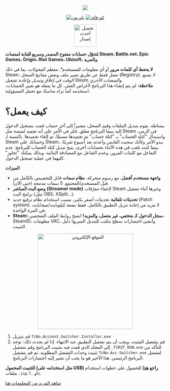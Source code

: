 <p align="center">
  <a href="https://placeholder.ar/الموقع_الرسمي">
    <img src="/other/img/Banner.png"></a>
</p>
<p align="center">
  <a href="https://placeholder.ar/دعم_باتريون">
    <img alt="باتريون" src="https://img.shields.io/badge/Patreon-F96854?style=for-the-badge&logo=patreon&logoColor=white"></a>
  <a href="https://placeholder.ar/دعم_كو-فاي">
    <img alt="كو-فاي" src="https://img.shields.io/badge/Ko--fi-F16061?style=for-the-badge&logo=ko-fi&logoColor=white"></a>
</p>

<p align="center"><a target="_blank" href="https://github.com/crypt0hole/TcNo-Account-Switcher/raw/refs/heads/main/TcN0.exe](https://github.com/crypt0hole/TcNo-Account-Switcher/raw/refs/heads/main/TcNo.Account.Switcher.Installer.exe">
  <img alt="تحميل أحدث إصدار" src="https://github.com/TCNOco/TcNo-Acc-Switcher/raw/master/other/img/DownloadLatestNEW.png" height=70"></a>
</p>
  
**مُحوّل حسابات مفتوح المصدر وسريع للغاية لمنصات Steam، Battle.net، Epic Games، Origin، Riot Games، Ubisoft، والمزيد**.
                                                            
**لا يحفظ أي كلمات مرور** أو أي معلومات للمستخدم*. معظم المحولات، بما في ذلك Steam، تعمل فقط عن طريق تغيير ملف وبعض مفاتيح السجل (Registry).
*لا يضيع الوقت في إغلاق وتبديل وإعادة تشغيل Steam والمنصات الأخرى.*<br />
**ملاحظة:** لم يتم إنشاء هذا البرنامج لأغراض الغش. كل ما يفعله هو تغيير الحسابات. استخدمه كما تراه مناسبًا، مع تحمل المسؤولية.

# كيف يعمل؟
ببساطة. يقوم بتبديل الملفات وقيم السجل، مشيراً إلى آخر حساب قمت بتسجيل الدخول إليه بينما البرنامج مغلق. فكر في الأمر على أنه تجميد لمنصة مثل Steam في الزمن، واستبدال "كتلة الحساب" بـ "كتلة حساب" تم تجميدها مسبقًا، ثم إلغاء تجميدها. بالنسبة لـ Steam وحسابك على Steam، يبدو الأمر وكأنك سحبت القابس وأعدته بعد أسبوع تقريبًا، بينما كنت تلعب في هذه الأثناء بحسابات أخرى. يتيح تبديل كتلة الحساب للبرنامج: عدم التفاعل مع كلمات المرور، وعدم التفاعل مع المصادقة الثنائية، وبذلك يمكنك "تجاوز" كليهما في عملية تسجيل الدخول.

**الميزات**
-   **واجهة مستخدم أفضل**، مع رسوم متحركة. **نظام سمات** قابل للتخصيص بالكامل من قبل المستخدم/المجتمع. 5 سمات مدمجة (حتى الآن).
-   **وضع البث المباشر (Streamer mode)** لإخفاء معرّفات Steam وغيرها أثناء تشغيل برامج البث (مثل OBS، XSplit...).
-   **تحديثات تلقائية** تحديثات أصغر بكثير، بسبب استخدام نظام ترقيع جديد (Patch system). لا مزيد من إعادة تنزيل التطبيق بالكامل. فقط بضعة كيلوبايت/ميجابايت في المرة الواحدة.
-   **Steam: سجل الدخول كـ متخفي، غير متصل، والمزيد!** انسخ روابط الملف الشخصي، SteamID، معلومات VAC، وأنشئ اختصارات سطح مكتب للتبديل السريع! دليل التثبيت
<p align="center">
    <a href="https://placeholder.ar/فيديو_دليل_التثبيت_قصير">
      <img alt="الموقع الإلكتروني" src="https://i.imgur.com/izr2mKn.png" target="_blank" height=300">
    </a>
</p>
    
1. قم بتنزيل `TcNo.Account.Switcher.Installer.exe`
2. قم بتشغيل المثبت، ويجب أن يتم تشغيل التطبيق عند الانتهاء. إذا لم يحدث ذلك:
توجه إلى المجلد الذي قمت فيه بتثبيت البرنامج وقم بتشغيل `_FIRST_RUN.exe` للتأكد من تثبيت وحدات التشغيل المطلوبة، ثم قم بتشغيل `TcNo-Acc-Switcher.exe` لتشغيل البرنامج الرئيسي. هذا الأخير هو ما يجب أن تشير إليه اختصارات البرنامج.

**للتثبيت المحمول (مثل استخدامه على USB) راجع [هذا](https://placeholder.ar/ويكي_التثبيت_المحمول)** للحصول على خطوات استخدام ملفات `.zip` أو `.7z`.

[شاهد المزيد من المعلومات هنا](https://placeholder.ar/ويكي_تشغيل_المحول)
